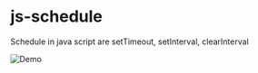 # js-schedule
Schedule in java script are setTimeout, setInterval, clearInterval

![Demo](https://anil-bomma.github.io/js-schedule)
